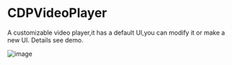 # CDPVideoPlayer
A customizable video player,it has a default UI,you can modify it or make a new UI. Details see demo.

![image](https://github.com/cdpenggod/CDPVideoPlayer/blob/master/gif.gif)

